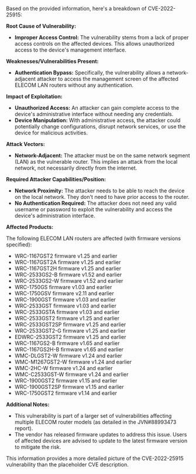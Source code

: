 Based on the provided information, here's a breakdown of CVE-2022-25915:

**Root Cause of Vulnerability:**

*   **Improper Access Control:** The vulnerability stems from a lack of proper access controls on the affected devices. This allows unauthorized access to the device's management interface.

**Weaknesses/Vulnerabilities Present:**

*   **Authentication Bypass:** Specifically, the vulnerability allows a network-adjacent attacker to access the management screen of the affected ELECOM LAN routers without any authentication.

**Impact of Exploitation:**

*   **Unauthorized Access:** An attacker can gain complete access to the device's administrative interface without needing any credentials.
*   **Device Manipulation:** With administrative access, the attacker could potentially change configurations, disrupt network services, or use the device for malicious activities.

**Attack Vectors:**

*   **Network-Adjacent:** The attacker must be on the same network segment (LAN) as the vulnerable router. This implies an attack from the local network, not necessarily directly from the internet.

**Required Attacker Capabilities/Position:**

*   **Network Proximity:** The attacker needs to be able to reach the device on the local network. They don't need to have prior access to the router.
*   **No Authentication Required:** The attacker does not need any valid username or password to exploit the vulnerability and access the device's administration interface.

**Affected Products:**

The following ELECOM LAN routers are affected (with firmware versions specified):

*   WRC-1167GST2 firmware v1.25 and earlier
*   WRC-1167GST2A firmware v1.25 and earlier
*   WRC-1167GST2H firmware v1.25 and earlier
*   WRC-2533GS2-B firmware v1.52 and earlier
*   WRC-2533GS2-W firmware v1.52 and earlier
*   WRC-1750GS firmware v1.03 and earlier
*   WRC-1750GSV firmware v2.11 and earlier
*   WRC-1900GST firmware v1.03 and earlier
*   WRC-2533GST firmware v1.03 and earlier
*   WRC-2533GSTA firmware v1.03 and earlier
*   WRC-2533GST2 firmware v1.25 and earlier
*   WRC-2533GST2SP firmware v1.25 and earlier
*   WRC-2533GST2-G firmware v1.25 and earlier
*   EDWRC-2533GST2 firmware v1.25 and earlier
*   WRC-1167GS2-B firmware v1.65 and earlier
*   WRC-1167GS2H-B firmware v1.65 and earlier
*   WMC-DLGST2-W firmware v1.24 and earlier
*   WMC-M1267GST2-W firmware v1.24 and earlier
*   WMC-2HC-W firmware v1.24 and earlier
*   WMC-C2533GST-W firmware v1.24 and earlier
*  WRC-1900GST2 firmware v1.15 and earlier
*  WRC-1900GST2SP firmware v1.15 and earlier
*  WRC-1750GST2 firmware v1.14 and earlier

**Additional Notes:**

*   This vulnerability is part of a larger set of vulnerabilities affecting multiple ELECOM router models (as detailed in the JVN#88993473 report).
*   The vendor has released firmware updates to address this issue. Users of affected devices are advised to update to the latest firmware version to mitigate the risk.

This information provides a more detailed picture of the CVE-2022-25915 vulnerability than the placeholder CVE description.